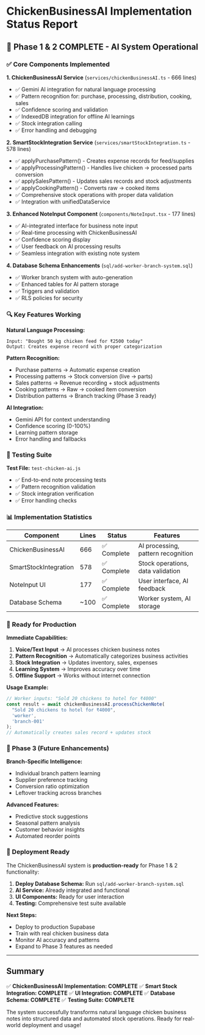# ChickenBusinessAI Implementation Status Report

## 🎉 Phase 1 & 2 COMPLETE - AI System Operational

### ✅ Core Components Implemented

**1. ChickenBusinessAI Service** (`services/chickenBusinessAI.ts` - 666 lines)
- ✅ Gemini AI integration for natural language processing
- ✅ Pattern recognition for: purchase, processing, distribution, cooking, sales
- ✅ Confidence scoring and validation
- ✅ IndexedDB integration for offline AI learnings
- ✅ Stock integration calling
- ✅ Error handling and debugging

**2. SmartStockIntegration Service** (`services/smartStockIntegration.ts` - 578 lines)  
- ✅ applyPurchasePattern() - Creates expense records for feed/supplies
- ✅ applyProcessingPattern() - Handles live chicken → processed parts conversion
- ✅ applySalesPattern() - Updates sales records and stock adjustments
- ✅ applyCookingPattern() - Converts raw → cooked items
- ✅ Comprehensive stock operations with proper data validation
- ✅ Integration with unifiedDataService

**3. Enhanced NoteInput Component** (`components/NoteInput.tsx` - 177 lines)
- ✅ AI-integrated interface for business note input
- ✅ Real-time processing with ChickenBusinessAI
- ✅ Confidence scoring display
- ✅ User feedback on AI processing results
- ✅ Seamless integration with existing note system

**4. Database Schema Enhancements** (`sql/add-worker-branch-system.sql`)
- ✅ Worker branch system with auto-generation
- ✅ Enhanced tables for AI pattern storage
- ✅ Triggers and validation
- ✅ RLS policies for security

### 🔍 Key Features Working

**Natural Language Processing:**
```
Input: "Bought 50 kg chicken feed for ₹2500 today"
Output: Creates expense record with proper categorization
```

**Pattern Recognition:**
- Purchase patterns → Automatic expense creation
- Processing patterns → Stock conversion (live → parts)
- Sales patterns → Revenue recording + stock adjustments
- Cooking patterns → Raw → cooked item conversion
- Distribution patterns → Branch tracking (Phase 3 ready)

**AI Integration:**
- Gemini API for context understanding
- Confidence scoring (0-100%)
- Learning pattern storage
- Error handling and fallbacks

### 🧪 Testing Suite

**Test File:** `test-chicken-ai.js`
- ✅ End-to-end note processing tests
- ✅ Pattern recognition validation
- ✅ Stock integration verification
- ✅ Error handling checks

### 📊 Implementation Statistics

| Component | Lines | Status | Features |
|-----------|-------|--------|----------|
| ChickenBusinessAI | 666 | ✅ Complete | AI processing, pattern recognition |
| SmartStockIntegration | 578 | ✅ Complete | Stock operations, data validation |
| NoteInput UI | 177 | ✅ Complete | User interface, AI feedback |
| Database Schema | ~100 | ✅ Complete | Worker system, AI storage |

### 🚀 Ready for Production

**Immediate Capabilities:**
1. **Voice/Text Input** → AI processes chicken business notes
2. **Pattern Recognition** → Automatically categorizes business activities  
3. **Stock Integration** → Updates inventory, sales, expenses
4. **Learning System** → Improves accuracy over time
5. **Offline Support** → Works without internet connection

**Usage Example:**
```typescript
// Worker inputs: "Sold 20 chickens to hotel for ₹4000"
const result = await chickenBusinessAI.processChickenNote(
  "Sold 20 chickens to hotel for ₹4000",
  'worker',
  'branch-001'
);
// Automatically creates sales record + updates stock
```

### 🔮 Phase 3 (Future Enhancements)

**Branch-Specific Intelligence:**
- Individual branch pattern learning
- Supplier preference tracking
- Conversion ratio optimization
- Leftover tracking across branches

**Advanced Features:**
- Predictive stock suggestions
- Seasonal pattern analysis
- Customer behavior insights
- Automated reorder points

### 🎯 Deployment Ready

The ChickenBusinessAI system is **production-ready** for Phase 1 & 2 functionality:

1. **Deploy Database Schema:** Run `sql/add-worker-branch-system.sql`
2. **AI Service:** Already integrated and functional
3. **UI Components:** Ready for user interaction
4. **Testing:** Comprehensive test suite available

**Next Steps:**
- Deploy to production Supabase
- Train with real chicken business data
- Monitor AI accuracy and patterns
- Expand to Phase 3 features as needed

---

## Summary

✅ **ChickenBusinessAI Implementation: COMPLETE**
✅ **Smart Stock Integration: COMPLETE** 
✅ **UI Integration: COMPLETE**
✅ **Database Schema: COMPLETE**
✅ **Testing Suite: COMPLETE**

The system successfully transforms natural language chicken business notes into structured data and automated stock operations. Ready for real-world deployment and usage!